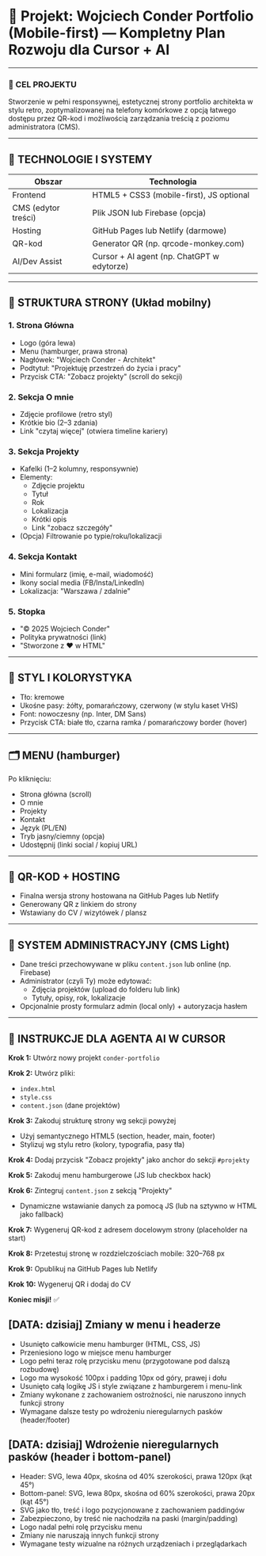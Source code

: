 # 📱 Projekt: Wojciech Conder Portfolio (Mobile-first) — Kompletny Plan Rozwoju dla Cursor + AI

---

### 🎯 CEL PROJEKTU
Stworzenie w pełni responsywnej, estetycznej strony portfolio architekta w stylu retro, zoptymalizowanej na telefony komórkowe z opcją łatwego dostępu przez QR-kod i możliwością zarządzania treścią z poziomu administratora (CMS).

---

## 🔧 TECHNOLOGIE I SYSTEMY
| Obszar | Technologia |
|--------|-------------|
| Frontend | HTML5 + CSS3 (mobile-first), JS optional |
| CMS (edytor treści) | Plik JSON lub Firebase (opcja) |
| Hosting | GitHub Pages lub Netlify (darmowe) |
| QR-kod | Generator QR (np. qrcode-monkey.com) |
| AI/Dev Assist | Cursor + AI agent (np. ChatGPT w edytorze) |

---

## 🧱 STRUKTURA STRONY (Układ mobilny)

### 1. Strona Główna
- Logo (góra lewa)
- Menu (hamburger, prawa strona)
- Nagłówek: "Wojciech Conder - Architekt"
- Podtytuł: "Projektuję przestrzeń do życia i pracy"
- Przycisk CTA: "Zobacz projekty" (scroll do sekcji)

### 2. Sekcja O mnie
- Zdjęcie profilowe (retro styl)
- Krótkie bio (2–3 zdania)
- Link "czytaj więcej" (otwiera timeline kariery)

### 3. Sekcja Projekty
- Kafelki (1–2 kolumny, responsywnie)
- Elementy:
  - Zdjęcie projektu
  - Tytuł
  - Rok
  - Lokalizacja
  - Krótki opis
  - Link "zobacz szczegóły"
- (Opcja) Filtrowanie po typie/roku/lokalizacji

### 4. Sekcja Kontakt
- Mini formularz (imię, e-mail, wiadomość)
- Ikony social media (FB/Insta/LinkedIn)
- Lokalizacja: "Warszawa / zdalnie"

### 5. Stopka
- "© 2025 Wojciech Conder"
- Polityka prywatności (link)
- "Stworzone z ♥ w HTML"

---

## 🌈 STYL I KOLORYSTYKA
- Tło: kremowe
- Ukośne pasy: żółty, pomarańczowy, czerwony (w stylu kaset VHS)
- Font: nowoczesny (np. Inter, DM Sans)
- Przycisk CTA: białe tło, czarna ramka / pomarańczowy border (hover)

---

## 🗂️ MENU (hamburger)
Po kliknięciu:
- Strona główna (scroll)
- O mnie
- Projekty
- Kontakt
- Język (PL/EN)
- Tryb jasny/ciemny (opcja)
- Udostępnij (linki social / kopiuj URL)

---

## 🔗 QR-KOD + HOSTING
- Finalna wersja strony hostowana na GitHub Pages lub Netlify
- Generowany QR z linkiem do strony
- Wstawiany do CV / wizytówek / plansz

---

## 🧠 SYSTEM ADMINISTRACYJNY (CMS Light)
- Dane treści przechowywane w pliku `content.json` lub online (np. Firebase)
- Administrator (czyli Ty) może edytować:
  - Zdjęcia projektów (upload do folderu lub link)
  - Tytuły, opisy, rok, lokalizacje
- Opcjonalnie prosty formularz admin (local only) + autoryzacja hasłem

---

## 🤖 INSTRUKCJE DLA AGENTA AI W CURSOR

**Krok 1:** Utwórz nowy projekt `conder-portfolio`

**Krok 2:** Utwórz pliki:
- `index.html`
- `style.css`
- `content.json` (dane projektów)

**Krok 3:** Zakoduj strukturę strony wg sekcji powyżej
- Użyj semantycznego HTML5 (section, header, main, footer)
- Stylizuj wg stylu retro (kolory, typografia, pasy tła)

**Krok 4:** Dodaj przycisk "Zobacz projekty" jako anchor do sekcji `#projekty`

**Krok 5:** Zakoduj menu hamburgerowe (JS lub checkbox hack)

**Krok 6:** Zintegruj `content.json` z sekcją "Projekty"
- Dynamiczne wstawianie danych za pomocą JS (lub na sztywno w HTML jako fallback)

**Krok 7:** Wygeneruj QR-kod z adresem docelowym strony (placeholder na start)

**Krok 8:** Przetestuj stronę w rozdzielczościach mobile: 320–768 px

**Krok 9:** Opublikuj na GitHub Pages lub Netlify

**Krok 10:** Wygeneruj QR i dodaj do CV

**Koniec misji!** ✅

## [DATA: dzisiaj] Zmiany w menu i headerze

- Usunięto całkowicie menu hamburger (HTML, CSS, JS)
- Przeniesiono logo w miejsce menu hamburger
- Logo pełni teraz rolę przycisku menu (przygotowane pod dalszą rozbudowę)
- Logo ma wysokość 100px i padding 10px od góry, prawej i dołu
- Usunięto całą logikę JS i style związane z hamburgerem i menu-link
- Zmiany wykonane z zachowaniem ostrożności, nie naruszono innych funkcji strony
- Wymagane dalsze testy po wdrożeniu nieregularnych pasków (header/footer)

## [DATA: dzisiaj] Wdrożenie nieregularnych pasków (header i bottom-panel)

- Header: SVG, lewa 40px, skośna od 40% szerokości, prawa 120px (kąt 45°)
- Bottom-panel: SVG, lewa 80px, skośna od 60% szerokości, prawa 20px (kąt 45°)
- SVG jako tło, treść i logo pozycjonowane z zachowaniem paddingów
- Zabezpieczono, by treść nie nachodziła na paski (margin/padding)
- Logo nadal pełni rolę przycisku menu
- Zmiany nie naruszają innych funkcji strony
- Wymagane testy wizualne na różnych urządzeniach i przeglądarkach
